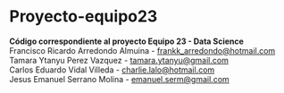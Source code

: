# Proyecto-equipo23
<b>Código correspondiente al proyecto Equipo 23 - Data Science</b> </br>
Francisco Ricardo Arredondo Almuina - frankk_arredondo@hotmail.com </br>
Tamara Ytanyu Perez Vazquez - tamara.ytanyu@gmail.com </br>
Carlos Eduardo Vidal Villeda - charlie.lalo@hotmail.com </br>
Jesus Emanuel Serrano Molina - emanuel.serm@gmail.com
